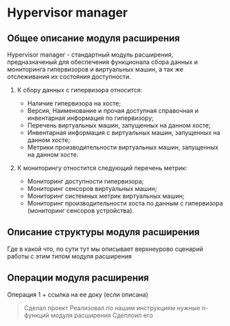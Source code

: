 # Hypervisor manager

## Общее описание модуля расширения

Hypervisor manager - стандартный модуль расширения, предназначеный для обеспечения функционала сбора данных и мониторинга гипервизоров и виртуальных машин, а так же отслеживания их состояния доступности. 

1) К сбору данных с гипервизора относится:

   * Наличие гипервизора на хосте;
   * Версия, Наименование и прочая доступная справочная и инвентарная информация по гипервизору;
   * Перечень виртуальных машин, запущенных на данном хосте;
   * Инвентарная информация с виртуальных машин, запущенных на данном хосте;
   * Метрики производительности виртуальных машин, запущенных на данном хосте.

2) К мониторингу отностится следующий перечень метрик:

   * Мониторинг доступности гипервизора;
   * Мониторинг сенсоров виртуальных машин;
   * Мониторинг системных метрик виртуальных машин;
   * Мониторинг производительности хоста по данным с гипервизора (мониторинг сенсоров устройства).
  
## Описание структуры модуля расширения

Где в какой что, по сути тут мы описывает верхнеурово сценарий работы с этим типом модуля расширения

## Операции модуля расширения

Операция 1 + ссылка на ее доку (если описана)

> Сделал проект
> Реализовал по нашим инструкциям нужные n-функций модуля расширения
> Сдеплоил его